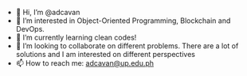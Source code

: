 - 👋 Hi, I’m @adcavan
- 👀 I’m interested in Object-Oriented Programming, Blockchain and DevOps.
- 🌱 I’m currently learning clean codes!
- 💞️ I’m looking to collaborate on different problems. There are a lot of solutions and I am interested on different perspectives
- 📫 How to reach me: adcavan@up.edu.ph

<!---
adcavan/adcavan is a ✨ special ✨ repository because its `README.md` (this file) appears on your GitHub profile.
You can click the Preview link to take a look at your changes.
--->
